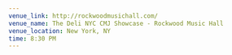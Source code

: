 ```yaml
---
venue_link: http://rockwoodmusichall.com/
venue_name: The Deli NYC CMJ Showcase - Rockwood Music Hall
venue_location: New York, NY
time: 8:30 PM
---
```


